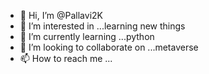 - 👋 Hi, I’m @Pallavi2K
- 👀 I’m interested in ...learning new things
- 🌱 I’m currently learning ...python
- 💞️ I’m looking to collaborate on ...metaverse 
- 📫 How to reach me ...

<!---
Pallavi2K/Pallavi2K is a ✨ special ✨ repository because its `README.md` (this file) appears on your GitHub profile.
You can click the Preview link to take a look at your changes.
--->
